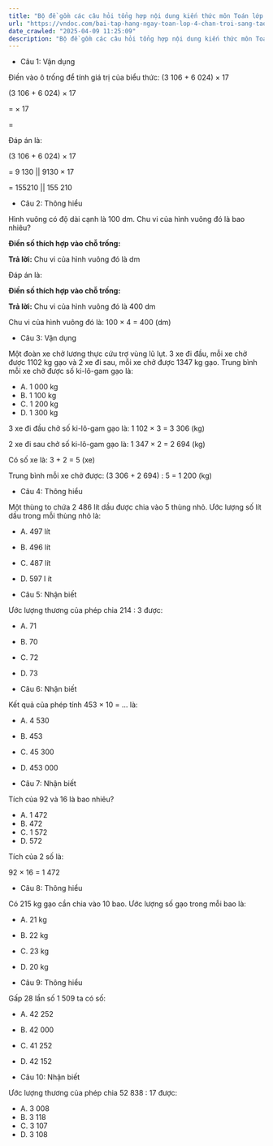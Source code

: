 ```yaml
---
title: "Bộ đề gồm các câu hỏi tổng hợp nội dung kiến thức môn Toán lớp 4 đã học ở Tuần 23 trong chương trình Toán lớp 4 Tập 2 sách Chân trời sáng tạo, giúp các em ôn tập và luyện giải các dạng bài tập Toán lớp 4. Mời các em cùng luyện tập."
url: "https://vndoc.com/bai-tap-hang-ngay-toan-lop-4-chan-troi-sang-tao-tuan-23-thu-2-336753"
date_crawled: "2025-04-09 11:25:09"
description: "Bộ đề gồm các câu hỏi tổng hợp nội dung kiến thức môn Toán lớp 4 đã học ở Tuần 23 trong chương trình Toán lớp 4 Tập 2 sách Chân trời sáng tạo, giúp các em ôn tập và luyện giải các dạng bài tập Toán lớp 4. Mời các em cùng luyện tập."
---
```


* Câu 1:  Vận dụng

Điền vào ô trống để tính giá trị của biểu thức: (3 106 + 6 024) × 17

(3 106 + 6 024) × 17

=  × 17

= 

Đáp án là:

(3 106 + 6 024) × 17

= 9 130 || 9130 × 17

= 155210 || 155 210

* Câu 2:  Thông hiểu

Hình vuông có độ dài cạnh là 100 dm. Chu vi của hình vuông đó là bao nhiêu?

**Điền số thích hợp vào chỗ trống:**

**Trả lời:** Chu vi của hình vuông đó là  dm

Đáp án là:

**Điền số thích hợp vào chỗ trống:**

**Trả lời:** Chu vi của hình vuông đó là 400 dm

Chu vi của hình vuông đó là: 100 × 4 = 400 (dm)

* Câu 3:  Vận dụng

Một đoàn xe chở lương thực cứu trợ vùng lũ lụt. 3 xe đi đầu, mỗi xe chở được 1102 kg gạo và 2 xe đi sau, mỗi xe chở được 1347 kg gạo. Trung bình mỗi xe chở được số ki-lô-gam gạo là:

  * A. 1 000 kg 
  * B. 1 100 kg 
  * C. 1 200 kg 
  * D. 1 300 kg 



3 xe đi đầu chở số ki-lô-gam gạo là: 1 102 × 3 = 3 306 (kg)

2 xe đi sau chở số ki-lô-gam gạo là: 1 347 × 2 = 2 694 (kg)

Có số xe là: 3 + 2 = 5 (xe)

Trung bình mỗi xe chở được: (3 306 + 2 694) : 5 = 1 200 (kg)

* Câu 4:  Thông hiểu

Một thùng to chứa 2 486 lít dầu được chia vào 5 thùng nhỏ. Ước lượng số lít dầu trong mỗi thùng nhỏ là:

  * A. 497 lít 
  * B. 496 lít 
  * C. 487 lít 
  * D. 597 l ít 



* Câu 5:  Nhận biết

Ước lượng thương của phép chia 214 : 3 được:

  * A. 71 
  * B. 70 
  * C. 72 
  * D. 73 



* Câu 6:  Nhận biết

Kết quả của phép tính 453 × 10 = ... là:

  * A. 4 530 
  * B. 453 
  * C. 45 300 
  * D. 453 000 



* Câu 7:  Nhận biết

Tích của 92 và 16 là bao nhiêu?

  * A. 1 472 
  * B. 472 
  * C. 1 572 
  * D. 572 



Tích của 2 số là:

92 × 16 = 1 472

* Câu 8:  Thông hiểu

Có 215 kg gạo cần chia vào 10 bao. Ước lượng số gạo trong mỗi bao là:

  * A. 21 kg 
  * B. 22 kg 
  * C. 23 kg 
  * D. 20 kg 



* Câu 9:  Thông hiểu

Gấp 28 lần số 1 509 ta có số:

  * A. 42 252 
  * B. 42 000 
  * C. 41 252 
  * D. 42 152 



* Câu 10:  Nhận biết

Ước lượng thương của phép chia 52 838 : 17 được:

  * A. 3 008 
  * B. 3 118 
  * C. 3 107 
  * D. 3 108 


